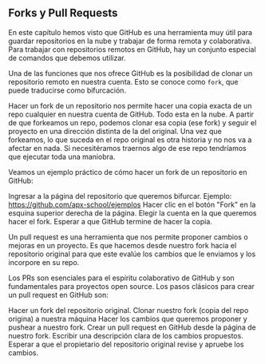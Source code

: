## Forks y Pull Requests

En este capítulo hemos visto que GitHub es una herramienta muy útil para guardar repositorios en la nube y trabajar de forma remota y colaborativa. Para trabajar con repositorios remotos en GitHub, hay un conjunto especial de comandos que debemos utilizar.

Una de las funciones que nos ofrece GitHub es la posibilidad de clonar un repositorio remoto en nuestra cuenta. Esto se conoce como `fork`, que puede traducirse como bifurcación.

Hacer un fork de un repositorio nos permite hacer una copia exacta de un repo cualquier en nuestra cuenta de GitHub. Todo esta en la nube. A partir de que forkeamos un repo, podemos clonar esa copia (ese fork) y seguir el proyecto en una dirección distinta de la del original. Una vez que forkeamos, lo que suceda en el repo original es otra historia y no nos va a afectar en nada. Si necesitéramos traernos algo de ese repo tendríamos que ejecutar toda una maniobra.

Veamos un ejemplo práctico de cómo hacer un fork de un repositorio en GitHub:

Ingresar a la página del repositorio que queremos bifurcar. Ejemplo: https://github.com/apx-school/ejemplos
Hacer clic en el botón "Fork" en la esquina superior derecha de la página.
Elegir la cuenta en la que queremos hacer el fork.
Esperar a que GitHub termine de hacer la copia.

Un pull request es una herramienta que nos permite proponer cambios o mejoras en un proyecto. Es que hacemos desde nuestro fork hacia el repositorio original para que este evalúe los cambios que le enviamos y los incorpore en su repo.

Los PRs son esenciales para el espíritu colaborativo de GitHub y son fundamentales para proyectos open source. Los pasos clásicos para crear un pull request en GitHub son:

Hacer un fork del repositorio original.
Clonar nuestro fork (copia del repo origina) a nuestra máquina
Hacer los cambios que queremos proponer y pushear a nuestro fork.
Crear un pull request en GitHub desde la página de nuestro fork.
Escribir una descripción clara de los cambios propuestos.
Esperar a que el propietario del repositorio original revise y apruebe los cambios.
